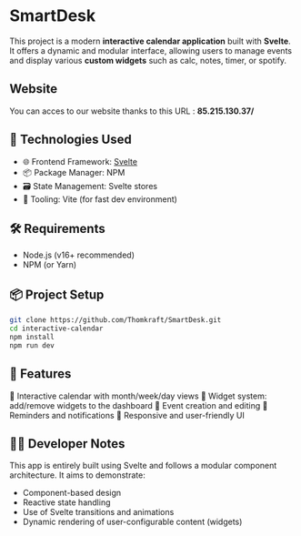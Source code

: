 # SmartDesk

This project is a modern **interactive calendar application** built with **Svelte**. It offers a dynamic and modular interface, allowing users to manage events and display various **custom widgets** such as calc, notes, timer, or spotify.

## Website

You can acces to our website thanks to this URL : **85.215.130.37/**

## 🚀 Technologies Used

- 🌐 Frontend Framework: [Svelte](https://svelte.dev/)
- 📦 Package Manager: NPM
- 🗃 State Management: Svelte stores
- 🔧 Tooling: Vite (for fast dev environment)

## 🛠 Requirements

- Node.js (v16+ recommended)
- NPM (or Yarn)

## 📦 Project Setup

```bash
git clone https://github.com/Thomkraft/SmartDesk.git
cd interactive-calendar
npm install
npm run dev
```

## 🧩 Features

📆 Interactive calendar with month/week/day views
🧱 Widget system: add/remove widgets to the dashboard
📝 Event creation and editing
🔔 Reminders and notifications
🎨 Responsive and user-friendly UI

## 🧑‍💻 Developer Notes

This app is entirely built using Svelte and follows a modular component architecture. It aims to demonstrate:
- Component-based design
- Reactive state handling
- Use of Svelte transitions and animations
- Dynamic rendering of user-configurable content (widgets)

